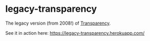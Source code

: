 # legacy-transparency

The legacy version (from 2008!) of [Transparency](https://github.com/bpan/transparency).

See it in action here: https://legacy-transparency.herokuapp.com/
